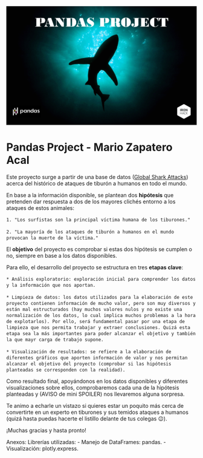 <img src= "images/Portada_Pandas_Project.png">


# Pandas Project - Mario Zapatero Acal

Este proyecto surge a partir de una base de datos ([Global Shark Attacks](https://www.kaggle.com/teajay/global-shark-attacks)) acerca del histórico de ataques de tiburón a humanos en todo el mundo.

En base a la información disponible, se plantean dos **hipótesis** que pretenden dar respuesta a dos de los mayores clichés entorno a los ataques de estos animales:

    1. "Los surfistas son la principal víctima humana de los tiburones."
    
    2. "La mayoría de los ataques de tiburón a humanos en el mundo provocan la muerte de la víctima."
    
El **objetivo** del proyecto es comprobar si estas dos hipótesis se cumplen o no, siempre en base a los datos disponibles.

Para ello, el desarrollo del proyecto se estructura en tres **etapas clave**:

    * Análisis exploratorio: exploración inicial para comprender los datos y la información que nos aportan.
    
    * Limpieza de datos: los datos utilizados para la elaboración de este proyecto contienen información de mucho valor, pero son muy diversos y están mal estructurados (hay muchos valores nulos y no existe una normalización de los datos, lo cual implica muchos problemas a la hora de explotarlos). Por ello, será fundamental pasar por una etapa de limpieza que nos permita trabajar y extraer conclusiones. Quizá esta etapa sea la más importantes para poder alcanzar el objetivo y también la que mayr carga de trabajo supone.
    
    * Visualización de resultados: se refiere a la elaboración de diferentes gráficos que aporten información de valor y nos permitan alcanzar el objetivo del proyecto (comprobar si las hipótesis planteadas se corresponden con la realidad).

Como resultado final, apoyándonos en los datos disponibles y diferentes visualizaciones sobre ellos, comprobaremos cada una de la hipótesis planteadas y (AVISO de mini SPOILER) nos llevaremos alguna sorpresa.

Te animo a echarle un vistazo si quieres estar un poquito más cerca de convertirte en un experto en tiburones y sus temidos ataques a humanos (quizá hasta puedas hacerte el listillo delante de tus colegas 😉).

¡Muchas gracias y hasta pronto!


Anexos:
    Librerías utilizadas:
        - Manejo de DataFrames: pandas.
        - Visualización: plotly.express.